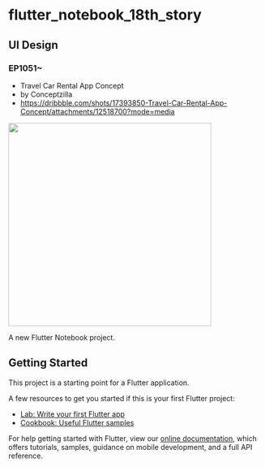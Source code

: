 # flutter_notebook_18th_story

## UI Design

### EP1051~

- Travel Car Rental App Concept
- by Conceptzilla
- https://dribbble.com/shots/17393850-Travel-Car-Rental-App-Concept/attachments/12518700?mode=media

<img
src="https://cdn.dribbble.com/users/1963775/screenshots/17393850/media/51494a11e05f39f1e9c5eb298f884adf.png"
width="400px" >
</img>

A new Flutter Notebook project.

## Getting Started

This project is a starting point for a Flutter application.

A few resources to get you started if this is your first Flutter project:

- [Lab: Write your first Flutter app](https://flutter.dev/docs/get-started/codelab)
- [Cookbook: Useful Flutter samples](https://flutter.dev/docs/cookbook)

For help getting started with Flutter, view our
[online documentation](https://flutter.dev/docs), which offers tutorials, samples, guidance on
mobile development, and a full API reference.
